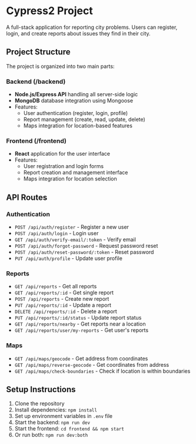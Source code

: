 # Cypress2 Project

A full-stack application for reporting city problems. Users can register, login, and create reports about issues they find in their city.

## Project Structure

The project is organized into two main parts:

### Backend (/backend)
- **Node.js/Express API** handling all server-side logic
- **MongoDB** database integration using Mongoose
- Features:
  - User authentication (register, login, profile)
  - Report management (create, read, update, delete)
  - Maps integration for location-based features

### Frontend (/frontend)
- **React** application for the user interface
- Features:
  - User registration and login forms
  - Report creation and management interface
  - Maps integration for location selection

## API Routes

### Authentication
- `POST /api/auth/register` - Register a new user
- `POST /api/auth/login` - Login user
- `GET /api/auth/verify-email/:token` - Verify email
- `POST /api/auth/forgot-password` - Request password reset
- `POST /api/auth/reset-password/:token` - Reset password
- `PUT /api/auth/profile` - Update user profile

### Reports
- `GET /api/reports` - Get all reports
- `GET /api/reports/:id` - Get single report
- `POST /api/reports` - Create new report
- `PUT /api/reports/:id` - Update a report
- `DELETE /api/reports/:id` - Delete a report
- `PUT /api/reports/:id/status` - Update report status
- `GET /api/reports/nearby` - Get reports near a location
- `GET /api/reports/user/my-reports` - Get user's reports

### Maps
- `GET /api/maps/geocode` - Get address from coordinates
- `GET /api/maps/reverse-geocode` - Get coordinates from address
- `GET /api/maps/check-boundaries` - Check if location is within boundaries

## Setup Instructions

1. Clone the repository
2. Install dependencies: `npm install`
3. Set up environment variables in `.env` file
4. Start the backend: `npm run dev`
5. Start the frontend: `cd frontend && npm start`
6. Or run both: `npm run dev:both`